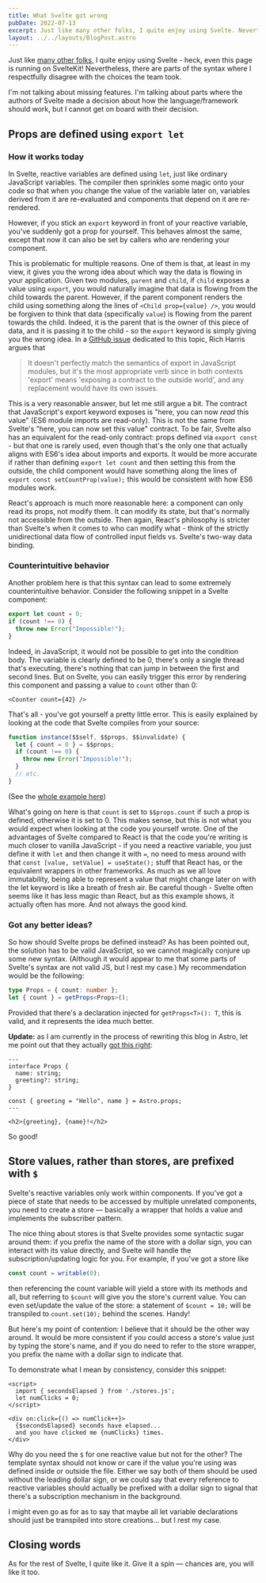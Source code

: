 ```yaml
---
title: What Svelte got wrong
pubDate: 2022-07-13
excerpt: Just like many other folks, I quite enjoy using Svelte. Nevertheless, there are parts of the syntax where I respectfully disagree with the choices the team took.
layout: ../../layouts/BlogPost.astro
---
```


Just like [many other folks](https://www.reddit.com/r/sveltejs/comments/owmnbr/svelte_is_stackoverflows_most_loved_web_framework/), I quite enjoy using Svelte - heck, even this page is running on SvelteKit!
Nevertheless, there are parts of the syntax where I respectfully disagree with the choices the team took.

I'm not talking about missing features. I'm talking about parts where the authors of Svelte made a decision about how
the language/framework should work, but I cannot get on board with their decision.

## Props are defined using `export let`

### How it works today

In Svelte, reactive variables are defined using `let`, just like ordinary JavaScript variables.
The compiler then sprinkles some magic onto your code so that when you change the value of the variable later on, variables derived from it are re-evaluated and components that depend on it are re-rendered.

However, if you stick an `export` keyword in front of your reactive variable, you've suddenly got a prop for yourself.
This behaves almost the same, except that now it can also be set by callers who are rendering your component.

This is problematic for multiple reasons. One of them is that, at least in my view, it gives you the wrong idea about
which way the data is flowing in your application. Given two modules, `parent` and `child`, if `child` exposes a value using
`export`, you would naturally imagine that data is flowing from the child towards the parent. However, if the parent
component renders the child using something along the lines of `<Child prop={value} />`, you would be forgiven to think
that data (specifically `value`) is flowing from the parent towards the child. Indeed, it is the parent that is the owner
of this piece of data, and it is passing it to the child - so the `export` keyword is simply giving you the wrong idea.
In a [GitHub issue](https://github.com/sveltejs/svelte/issues/3454) dedicated to this topic, Rich Harris argues that

> It doesn't perfectly match the semantics of export in JavaScript modules, but it's the most appropriate verb since in both contexts 'export' means 'exposing a contract to the outside world', and any replacement would have its own issues.

This is a very reasonable answer, but let me still argue a bit. The contract that JavaScript's export keyword exposes
is "here, you can now _read_ this value" (ES6 module imports are read-only). This is not the same from Svelte's "here, you
can now set this value" contract. To be fair, Svelte also has an equivalent for the read-only contract: props defined
via `export const` - but that one is rarely used, even though that's the only one that actually aligns with ES6's idea
about imports and exports. It would be more accurate if rather than defining `export let count` and then setting this from
the outside, the child component would have something along the lines of `export const setCountProp(value);` this would be
consistent with how ES6 modules work.

React's approach is much more reasonable here: a component can only read its props, not modify them. It can modify its
state, but that's normally not accessible from the outside. Then again, React's philosophy is stricter than Svelte's
when it comes to who can modify what - think of the strictly unidirectional data flow of controlled input fields vs.
Svelte's two-way data binding.

### Counterintuitive behavior

Another problem here is that this syntax can lead to some extremely counterintuitive behavior. Consider the following
snippet in a Svelte component:

```typescript
export let count = 0;
if (count !== 0) {
  throw new Error("Impossible!");
}
```

Indeed, in JavaScript, it would not be possible to get into the condition body. The variable is clearly defined to be 0,
there's only a single thread that's executing, there's nothing that can jump in between the first and second lines. But
on Svelte, you can easily trigger this error by rendering this component and passing a value to `count` other than 0:

```tsx
<Counter count={42} />
```

That's all - you've got yourself a pretty little error. This is easily explained by looking at the code that Svelte
compiles from your source:

```typescript
function instance($$self, $$props, $$invalidate) {
  let { count = 0 } = $$props;
  if (count !== 0) {
    throw new Error("Impossible!");
  }
  // etc.
}
```

(See the [whole example here](https://svelte.dev/repl/0b6d90755f2943feadbb087f485edae3?version=3.49.0.))

What's going on here is that `count` is set to `$$props.count` if such a prop is defined, otherwise it is set to 0. This
makes sense, but this is not what you would expect when looking at the code you yourself wrote.
One of the advantages of Svelte compared to React is that the code you're writing is much closer to vanilla JavaScript -
if you need a reactive variable, you just define it with `let` and then change it with `=`, no need to mess around with that
`const [value, setValue] = useState();` stuff that React has, or the equivalent wrappers in other frameworks. As much as
we all love immutability, being able to represent a value that might change later on with the let keyword is like a
breath of fresh air. Be careful though - Svelte often seems like it has less magic than React, but as this example
shows, it actually often has more. And not always the good kind.

### Got any better ideas?

So how should Svelte props be defined instead? As has been pointed out, the solution has to be valid JavaScript, so we
cannot magically conjure up some new syntax. (Although it would appear to me that some parts of Svelte's syntax are not
valid JS, but I rest my case.) My recommendation would be the following:

```typescript
type Props = { count: number };
let { count } = getProps<Props>();
```

Provided that there's a declaration injected for `getProps<T>(): T`, this is valid, and it represents the idea much better.

**Update:** as I am currently in the process of rewriting this blog in Astro, let me point out that they actually [got this right](https://docs.astro.build/en/core-concepts/astro-components/#component-props):

```astro
---
interface Props {
  name: string;
  greeting?: string;
}

const { greeting = "Hello", name } = Astro.props;
---

<h2>{greeting}, {name}!</h2>
```

So good!

## Store values, rather than stores, are prefixed with `$`

Svelte's reactive variables only work within components. If you've got a piece of state that needs to be accessed by
multiple unrelated components, you need to create a store — basically a wrapper that holds a value and implements the
subscriber pattern.

The nice thing about stores is that Svelte provides some syntactic sugar around them: if you prefix the name of the
store with a dollar sign, you can interact with its value directly, and Svelte will handle the subscription/updating
logic for you. For example, if you've got a store like

```typescript
const count = writable(0);
```

then referencing the count variable will yield a store with its methods and all, but referring to `$count` will give you
the store's current value. You can even set/update the value of the store: a statement of `$count = 10;` will be
transpiled to `count.set(10);` behind the scenes. Handy!

But here's my point of contention: I believe that it should be the other way around. It would be more consistent if you
could access a store's value just by typing the store's name, and if you do need to refer to the store wrapper, you
prefix the name with a dollar sign to indicate that.

To demonstrate what I mean by consistency, consider this snippet:

```svelte
<script>
  import { secondsElapsed } from './stores.js';
  let numClicks = 0;
</script>

<div on:click={() => numClick++}>
  {$secondsElapsed} seconds have elapsed...
  and you have clicked me {numClicks} times.
</div>
```

Why do you need the `$` for one reactive value but not for the other? The template syntax should not know or care if the value you're using was defined inside or outside the file. Either we say both of them should be used without the leading dollar sign, or we could say that every reference to reactive variables should actually be prefixed with a dollar sign to signal that there's a subscription mechanism in the background.

I might even go as for as to say that maybe all let variable declarations should just be transpiled into store creations... but I rest my case.

## Closing words

As for the rest of Svelte, I quite like it. Give it a spin — chances are, you will like it too.
